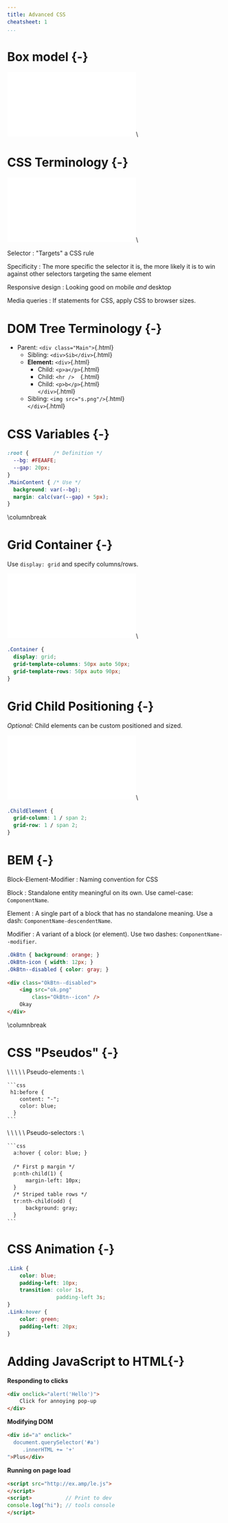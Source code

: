 ```yaml
---
title: Advanced CSS
cheatsheet: 1
...
```



# Box model {-}


![CSS Rule](./kickstart-frontend/images/box_model_diagram.pdf)\ 


# CSS Terminology {-}


![CSS Rule](./kickstart-backend/images/anatomy_of_css_cmu.pdf)\ 

Selector
:    "Targets" a CSS rule

Specificity
:    The more specific the selector it is, the more likely it is to win against
other selectors targeting the same element

Responsive design
:    Looking good on mobile *and* desktop

Media queries
:    If statements for CSS, apply CSS to browser sizes.


# DOM Tree Terminology {-}

* Parent: `<div class="Main">`{.html}
    * Sibling: `<div>Sib</div>`{.html}
    * **Element:** `<div>`{.html}
        * Child: `<p>a</p>`{.html}
        * Child: `<hr />  `{.html}
        * Child: `<p>b</p>`{.html}\
        `</div>`{.html}
    * Sibling: `<img src="s.png"/>`{.html}\
      `</div>`{.html}



# CSS Variables {-}

```css
:root {        /* Definition */
  --bg: #FEAAFE;
  --gap: 20px;
}
.MainContent { /* Use */
  background: var(--bg);
  margin: calc(var(--gap) + 5px);
}
```

\columnbreak

# Grid Container {-}

Use `display: grid` and specify columns/rows.

![Grid Example](./kickstart-frontend/images/grid_template_example.pdf)\ 

```css
.Container {
  display: grid;
  grid-template-columns: 50px auto 50px;
  grid-template-rows: 50px auto 90px;
}
```

# Grid Child Positioning {-}

*Optional:* Child elements can be custom positioned and sized.

![Grid Example](./kickstart-frontend/images/grid_child_example.pdf)\ 

```css
.ChildElement {
  grid-column: 1 / span 2;
  grid-row: 1 / span 2;
}
```

# BEM {-}


Block-Element-Modifier
:    Naming convention for CSS

Block
:    Standalone entity meaningful on its own. Use camel-case: `ComponentName`.

Element
:    A single part of a block that has no standalone meaning. Use a dash:
`ComponentName-descendentName`.


Modifier
:    A variant of a block (or element). Use two dashes:
`ComponentName--modifier`.


```css
.OkBtn { background: orange; }
.OkBtn-icon { width: 12px; }
.OkBtn--disabled { color: gray; }
```

```html
<div class="OkBtn--disabled">
    <img src="ok.png"
        class="OkBtn--icon" />
    Okay
</div>
```

\columnbreak


# CSS "Pseudos" {-}

\ \ \ \ \ Pseudo-elements
:   \ 

    ```css
     h1:before {
        content: "-";
        color: blue;
      }
    ```


\ \ \ \ \ Pseudo-selectors
:   \ 

    ```css
      a:hover { color: blue; }

      /* First p margin */
      p:nth-child(1) {
          margin-left: 10px;
      }
      /* Striped table rows */
      tr:nth-child(odd) {
          background: gray;
      }
    ```

# CSS Animation {-}

```css
.Link {
    color: blue;
    padding-left: 10px;
    transition: color 1s,
                padding-left 3s;
}
.Link:hover {
    color: green;
    padding-left: 20px;
}
```

# Adding JavaScript to HTML{-}

**Responding to clicks**

```html
<div onclick="alert('Hello')">
    Click for annoying pop-up
</div>
```

**Modifying DOM**

```html
<div id="a" onclick="
  document.querySelector('#a')
     .innerHTML += '+'
">Plus</div>
```

**Running on page load**

```html
<script src="http://ex.amp/le.js">
</script>
<script>           // Print to dev
console.log("hi"); // tools console
</script>
```



